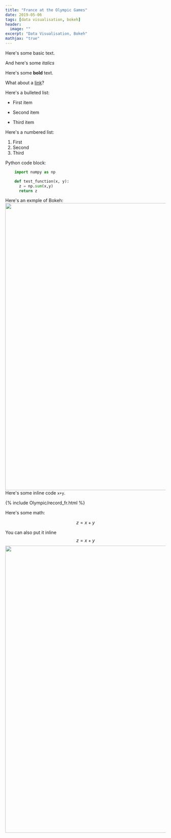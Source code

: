 ```yaml
---
title: "France at the Olympic Games"
date: 2019-05-06
tags: [data visualisation, bokeh]
header:
  image: ""
excerpt: "Data Visualisation, Bokeh"
mathjax: "true"
---
```



Here's some basic text.

And here's some *italics*

Here's some **bold** text.

What about a [link](https://github.com/dataoptimal)?

Here's a bulleted list:
* First item
+ Second item
- Third item

Here's a numbered list:
1. First
2. Second
3. Third

Python code block:
```python
    import numpy as np

    def test_function(x, y):
      z = np.sum(x,y)
      return z
```


Here's an exmple of Bokeh:
<img src="{{ site.url }}{{ site.baseurl }}/images/olympic/olympic.gif"  width="1500" height='900'/>
Here's some inline code `x+y`.

{% include Olympic/record_fr.html %}




Here's some math:

$$z=x+y$$

You can also put it inline $$z=x+y$$
<img src="{{ site.url }}{{ site.baseurl }}/images/olympic/olympictools.gif"  width="1500" height='900'/>
